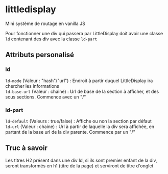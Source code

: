 # littledisplay
Mini système de routage en vanilla JS

Pour fonctionner une div qui passera par LittleDisplay doit avoir une classe `ld` contenant des div avec la classe `ld-part`

## Attributs personalisé
### ld
`ld-mode` (Valeur : "hash"/"url") : Endroit à partir duquel LittleDisplay ira chercher les informations  
`ld-base-url` (Valeur : chaine) : Url de base de la section à afficher, et des sous sections. Commence avec un "/"   

### ld-part
`ld-default` (Valeurs : true/false) : Affiche ou non la section par défaut  
`ld-url` (Valeur : chaine) : Url à partir de laquelle la div sera affichée, en partant de la base url de la div parente. Commence par un "/"

## Truc à savoir
Les titres H2 présent dans une div ld, si ils sont premier enfant de la div, seront transformés en h1 (titre de la page) et serviront de titre d'onglet
